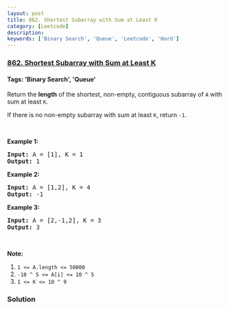 ```yaml
---
layout: post
title: 862. Shortest Subarray with Sum at Least K
category: [Leetcode]
description: 
keywords: ['Binary Search', 'Queue', 'Leetcode', 'Hard']
---
```

### [862. Shortest Subarray with Sum at Least K](https://leetcode.com/problems/shortest-subarray-with-sum-at-least-k)

#### Tags: 'Binary Search', 'Queue'

<div class="content__u3I1 question-content__JfgR"><div><p>Return the <strong>length</strong> of the shortest, non-empty, contiguous subarray of <code>A</code> with sum at least <code>K</code>.</p>
<p>If there is no non-empty subarray with sum at least <code>K</code>, return <code>-1</code>.</p>
<p> </p>
<ol>
</ol>
<div>
<p><strong>Example 1:</strong></p>
<pre><strong>Input: </strong>A = <span id="example-input-1-1">[1]</span>, K = <span id="example-input-1-2">1</span>
<strong>Output: </strong><span id="example-output-1">1</span>
</pre>
<div>
<p><strong>Example 2:</strong></p>
<pre><strong>Input: </strong>A = <span id="example-input-2-1">[1,2]</span>, K = <span id="example-input-2-2">4</span>
<strong>Output: </strong><span id="example-output-2">-1</span>
</pre>
<div>
<p><strong>Example 3:</strong></p>
<pre><strong>Input: </strong>A = <span id="example-input-3-1">[2,-1,2]</span>, K = <span id="example-input-3-2">3</span>
<strong>Output: </strong><span id="example-output-3">3</span>
</pre>
<p> </p>
<p><strong>Note:</strong></p>
<ol>
<li><code>1 &lt;= A.length &lt;= 50000</code></li>
<li><code>-10 ^ 5 &lt;= A[i] &lt;= 10 ^ 5</code></li>
<li><code>1 &lt;= K &lt;= 10 ^ 9</code></li>
</ol>
</div>
</div>
</div>
</div></div>

### Solution
